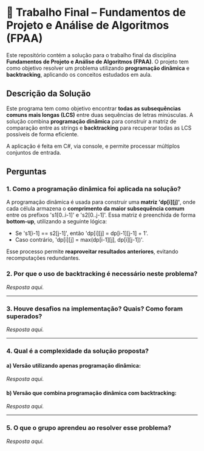 # 📘 Trabalho Final – Fundamentos de Projeto e Análise de Algoritmos (FPAA)

Este repositório contém a solução para o trabalho final da disciplina **Fundamentos de Projeto e Análise de Algoritmos (FPAA)**. O projeto tem como objetivo resolver um problema utilizando **programação dinâmica** e **backtracking**, aplicando os conceitos estudados em aula.

## Descrição da Solução

Este programa tem como objetivo encontrar **todas as subsequências comuns mais longas (LCS)** entre duas sequências de letras minúsculas. 
A solução combina **programação dinâmica** para construir a matriz de comparação entre as strings e **backtracking** para recuperar todas as LCS possíveis de forma eficiente.

A aplicação é feita em C#, via console, e permite processar múltiplos conjuntos de entrada.

## Perguntas

### 1. Como a programação dinâmica foi aplicada na solução?

A programação dinâmica é usada para construir uma **matriz 'dp[i][j]'**, onde cada célula armazena o **comprimento da maior subsequência comum** entre os prefixos 
's1[0..i-1]' e 's2[0..j-1]'.
Essa matriz é preenchida de forma **bottom-up**, utilizando a seguinte lógica:

- Se 's1[i-1] == s2[j-1]', então 'dp[i][j] = dp[i-1][j-1] + 1'.
- Caso contrário, 'dp[i][j] = max(dp[i-1][j], dp[i][j-1])'.

Esse processo permite **reaproveitar resultados anteriores**, evitando recomputações redundantes.


### 2. Por que o uso de backtracking é necessário neste problema?

_Resposta aqui._

---

### 3. Houve desafios na implementação? Quais? Como foram superados?

_Resposta aqui._

---

### 4. Qual é a complexidade da solução proposta?

#### a) Versão utilizando apenas programação dinâmica:

_Resposta aqui._

#### b) Versão que combina programação dinâmica com backtracking:

_Resposta aqui._

---

### 5. O que o grupo aprendeu ao resolver esse problema?

_Resposta aqui._
